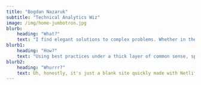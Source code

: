 ```yaml
---
title: "Bogdan Nazaruk"
subtitle: "Technical Analytics Wiz"
image: /img/home-jumbotron.jpg
blurb:
    heading: "What?"
    text: "I find elegant solutions to complex problems. Whether in the realm of analytics tracking and reporting or in the realm of team leading, documentation and setting up proper business processes."
blurb1:
    heading: "How?"
    text: "Using best practices under a thick layer of common sense, sprinkled with generous professional communities support from places like Measure, Liberta IRC and Stack Overflow"
blurb2:
    heading: "Whurrr?"
    text: Uh, honestly, it's just a blank site quickly made with Netlify. Netlify is pretty cool, actually... If you're in devops :). The site is to be used for Adobe Experience platform to get me started with extension development for Launch. Yes, Experience platform onboarding requires you to have a named email on a domain that would have an actual site on it. They could use some Adobe Target themselves, lol. If you need me, find me on linkedin, slack, or wherever. 
---
```

